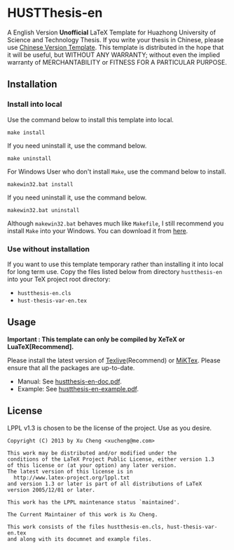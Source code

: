 HUSTThesis-en
==========

A English Version **Unofficial** LaTeX Template for Huazhong University of Science and Technology Thesis. If you write your thesis in Chinese, please use [Chinese Version Template](https://github.com/michael911009/hustthesis/tree/hustthesis-oldversionarchive). This template is distributed in the hope that it will be useful, but WITHOUT ANY WARRANTY; without even the implied warranty of MERCHANTABILITY or FITNESS FOR A PARTICULAR PURPOSE.

## Installation

### Install into local

Use the command below to install this template into local.
```
make install
```
If you need uninstall it, use the command below.
```
make uninstall
```

For Windows User who don't install `Make`, use the command below to install.
```
makewin32.bat install
```
If you need uninstall it, use the command below.
```
makewin32.bat uninstall
```
Although `makewin32.bat` behaves much like `Makefile`, I still recommend you install `Make` into your Windows. You can download it from [here](http://gnuwin32.sourceforge.net/packages/make.htm).

### Use without installation

If you want to use this template temporary rather than installing it into local for long term use. Copy the files listed below from directory `hustthesis-en` into your TeX project root directory:
* `hustthesis-en.cls`
* `hust-thesis-var-en.tex`

## Usage

**Important : This template can only be compiled by XeTeX or LuaTeX[Recommend].**

Please install the latest version of [Texlive](http://www.tug.org/texlive/)(Recommend) or [MiKTex](http://miktex.org/). Please ensure that all the packages are up-to-date.

* Manual: See [hustthesis-en-doc.pdf](https://github.com/michael911009/hustthesis/raw/hustthesis-en-oldversionarchive/doc/hustthesis-en-doc.pdf).
* Example: See [hustthesis-en-example.pdf](https://github.com/michael911009/hustthesis/raw/hustthesis-en-oldversionarchive/example/hustthesis-en-example.pdf).

## License

LPPL v1.3 is chosen to be the license of the project. Use as you desire.

```
Copyright (C) 2013 by Xu Cheng <xucheng@me.com>

This work may be distributed and/or modified under the
conditions of the LaTeX Project Public License, either version 1.3
of this license or (at your option) any later version.
The latest version of this license is in
  http://www.latex-project.org/lppl.txt
and version 1.3 or later is part of all distributions of LaTeX
version 2005/12/01 or later.

This work has the LPPL maintenance status `maintained'.
 
The Current Maintainer of this work is Xu Cheng.

This work consists of the files hustthesis-en.cls, hust-thesis-var-en.tex
and along with its documnet and example files.
```
